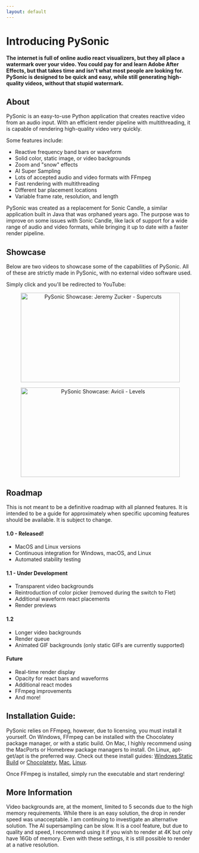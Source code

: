 ```yaml
---
layout: default
---
```


# Introducing PySonic

**The internet is full of online audio react visualizers, but they all place a  watermark over your video. You could pay for and learn Adobe After Effects, but that takes time and isn't what most people are looking for. PySonic is designed to be quick and easy, while still generating high-quality videos, without that stupid watermark.**

## About

PySonic is an easy-to-use Python application that creates reactive video from an audio input. With an efficient render pipeline with multithreading, it is capable of rendering high-quality video very quickly. 

Some features include:

- Reactive frequency band bars or waveform
- Solid color, static image, or video backgrounds
- Zoom and "snow" effects
- AI Super Sampling
- Lots of accepted audio and video formats with FFmpeg
- Fast rendering with multithreading
- Different bar placement locations
- Variable frame rate, resolution, and length

PySonic was created as a replacement for Sonic Candle, a similar application built in Java that was orphaned years ago. The purpose was to improve on some issues with Sonic Candle, like lack of support for a wide range of audio and video formats, while bringing it up to date with a faster render pipeline.

## Showcase

Below are two videos to showcase some of the capabilities of PySonic. All of these are strictly made in PySonic, with no external video software used.

Simply click and you'll be redirected to YouTube:

<div style="text-align: center;">

  <a href="http://www.youtube.com/watch?feature=player_embedded&v=DYgUEoXwa1Q
  " target="_blank"><img src="http://img.youtube.com/vi/DYgUEoXwa1Q/0.jpg" 
  alt="PySonic Showcase: Jeremy Zucker - Supercuts" width="427" height="240"/></a>

  <a href="http://www.youtube.com/watch?feature=player_embedded&v=39qQJ664yg8
  " target="_blank"><img src="http://img.youtube.com/vi/39qQJ664yg8/0.jpg" 
  alt="PySonic Showcase: Avicii - Levels" width="427" height="240"/></a>

</div>

## Roadmap

This is not meant to be a definitive roadmap with all planned features. It is intended to be a guide for approximately when specific upcoming features should be available. It is subject to change.

#### 1.0 - Released!

- MacOS and Linux versions
- Continuous integration for Windows, macOS, and Linux
- Automated stability testing

#### 1.1 - Under Development

- Transparent video backgrounds
- Reintroduction of color picker (removed during the switch to Flet)
- Additional waveform react placements
- Render previews

#### 1.2

- Longer video backgrounds
- Render queue
- Animated GIF backgrounds (only static GIFs are currently supported)

#### Future

- Real-time render display
- Opacity for react bars and waveforms
- Additional react modes
- FFmpeg improvements
- And more!

## Installation Guide:
PySonic relies on FFmpeg, however, due to licensing, you must install it yourself. On Windows, FFmpeg can be installed with the Chocolatey package manager, or with a static build. On Mac, I highly recommend using the MacPorts or Homebrew package managers to install. On Linux, apt-get/apt is the preferred way. Check out these install guides: [Windows Static Build](https://phoenixnap.com/kb/ffmpeg-windows) or [Chocolatety](https://community.chocolatey.org/packages/ffmpeg-shared), [Mac](https://phoenixnap.com/kb/ffmpeg-mac), [Linux](https://www.hostinger.com/tutorials/how-to-install-ffmpeg). 

Once FFmpeg is installed, simply run the executable and start rendering!

## More Information
Video backgrounds are, at the moment, limited to 5 seconds due to the high memory requirements. While there is an easy solution, the drop in render speed was unacceptable. I am continuing to investigate an alternative solution. The AI supersampling can be slow. It is a cool feature, but due to quality and speed, I recommend using it if you wish to render at 4K but only have 16Gb of memory. Even with these settings, it is still possible to render at a native resolution.
